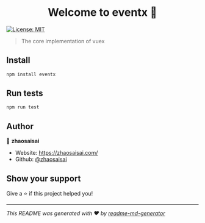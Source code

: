 <h1 align="center">Welcome to eventx 👋</h1>
<p>
  <a href="#" target="_blank">
    <img alt="License: MIT" src="https://img.shields.io/badge/License-MIT-yellow.svg" />
  </a>
</p>

> The core implementation of vuex

## Install

```sh
npm install eventx
```

## Run tests

```sh
npm run test
```

## Author

👤 **zhaosaisai**

* Website: https://zhaosaisai.com/
* Github: [@zhaosaisai](https://github.com/zhaosaisai)

## Show your support

Give a ⭐️ if this project helped you!

***
_This README was generated with ❤️ by [readme-md-generator](https://github.com/kefranabg/readme-md-generator)_